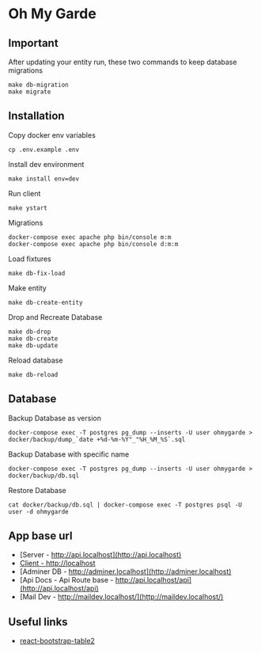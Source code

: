 # Oh My Garde

## Important

After updating your entity run, these two commands to keep database migrations

```shell
make db-migration
make migrate
```

## Installation

Copy docker env variables

```shell
cp .env.example .env
```

Install dev environment

```shell
make install env=dev
```

Run client

```shell
make ystart
```

Migrations

```shell
docker-compose exec apache php bin/console m:m
docker-compose exec apache php bin/console d:m:m
```

Load fixtures

```shell
make db-fix-load
```

Make entity

```shell
make db-create-entity
```

Drop and Recreate Database

```shell
make db-drop
make db-create
make db-update
```

Reload database

```shell
make db-reload
```

## Database

Backup Database as version

```shell
docker-compose exec -T postgres pg_dump --inserts -U user ohmygarde > docker/backup/dump_`date +%d-%m-%Y"_"%H_%M_%S`.sql
```

Backup Database with specific name

```shell
docker-compose exec -T postgres pg_dump --inserts -U user ohmygarde > docker/backup/db.sql
```

Restore Database

```shell
cat docker/backup/db.sql | docker-compose exec -T postgres psql -U user -d ohmygarde
```

## App base url

- [Server - http://api.localhost](http://api.localhost)
- [Client - http://localhost](http://localhost)
- [Adminer DB - http://adminer.localhost](http://adminer.localhost)
- [Api Docs - Api Route base - http://api.localhost/api](http://api.localhost/api)
- [Mail Dev - http://maildev.localhost/](http://maildev.localhost/)

## Useful links

- [react-bootstrap-table2](https://react-bootstrap-table.github.io/react-bootstrap-table2)
